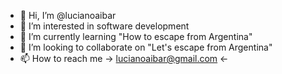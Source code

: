 - 👋 Hi, I’m @lucianoaibar
- 👀 I’m interested in software development
- 🌱 I’m currently learning "How to escape from Argentina"
- 💞️ I’m looking to collaborate on "Let's escape from Argentina"
- 📫 How to reach me -> lucianoaibar@gmail.com <-

<!---
lucianoaibar/lucianoaibar is a ✨ special ✨ repository because its `README.md` (this file) appears on your GitHub profile.
You can click the Preview link to take a look at your changes.
--->
